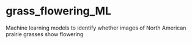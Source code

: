 # grass_flowering_ML
Machine learning models to identify whether images of North American prairie grasses show flowering
